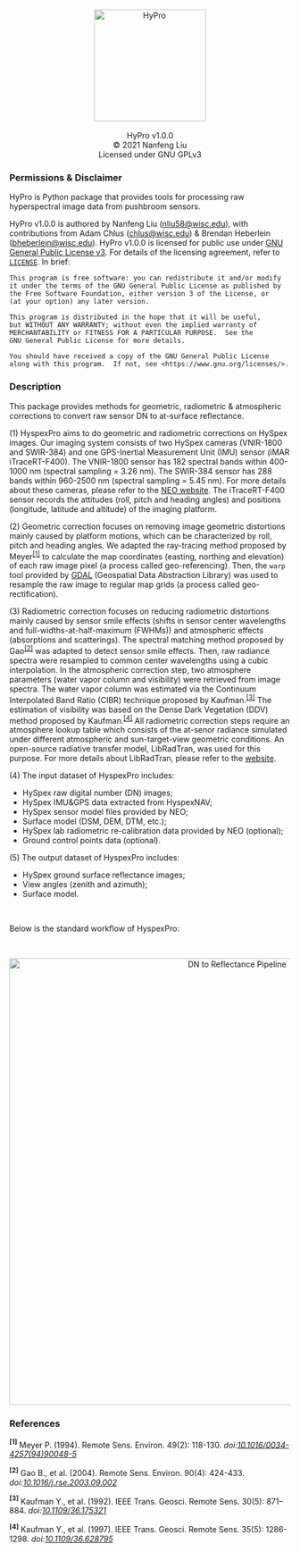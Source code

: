 <p align="center" text-align="center">
<br>
<img width="200" alt="HyPro" src="https://user-images.githubusercontent.com/18175461/113648777-cca85280-9652-11eb-9438-5b4d324cfd9b.png">
<br>
<br>
HyPro v1.0.0
<br>
© 2021 Nanfeng Liu
<br>
Licensed under GNU GPLv3
</p>

### Permissions & Disclaimer

HyPro is Python package that provides tools for processing raw hyperspectral
image data from pushbroom sensors.

HyPro v1.0.0 is authored by Nanfeng Liu (nliu58@wisc.edu), with contributions from Adam Chlus (chlus@wisc.edu) & Brendan Heberlein (bheberlein@wisc.edu). HyPro v1.0.0 is licensed for public use under [GNU General Public License v3](https://www.gnu.org/licenses/gpl-3.0.en.html). For details of the licensing agreement, refer to [`LICENSE`](https://github.com/EnSpec/hypro/blob/main/LICENSE). In brief:

    This program is free software: you can redistribute it and/or modify
    it under the terms of the GNU General Public License as published by
    the Free Software Foundation, either version 3 of the License, or
    (at your option) any later version.

    This program is distributed in the hope that it will be useful,
    but WITHOUT ANY WARRANTY; without even the implied warranty of
    MERCHANTABILITY or FITNESS FOR A PARTICULAR PURPOSE.  See the
    GNU General Public License for more details.

    You should have received a copy of the GNU General Public License
    along with this program.  If not, see <https://www.gnu.org/licenses/>.


### Description

This package provides methods for geometric, radiometric & atmospheric
corrections to convert raw sensor DN to at-surface reflectance.


(1) HyspexPro aims to do geometric and radiometric corrections on HySpex images. Our imaging system consists of two HySpex cameras (VNIR-1800 and SWIR-384) and one GPS-Inertial Measurement Unit (IMU) sensor (iMAR iTraceRT-F400). The VNIR-1800 sensor has 182 spectral bands within 400-1000 nm (spectral sampling = 3.26 nm). The SWIR-384 sensor has 288 bands within 960-2500 nm (spectral sampling = 5.45 nm). For more details about these cameras, please refer to the [NEO website](https://www.hyspex.no/products/). The iTraceRT-F400 sensor records the attitudes (roll, pitch and heading angles) and positions (longitude, latitude and altitude) of the imaging platform.

(2) Geometric correction focuses on removing image geometric distortions mainly caused by platform motions, which can be characterized by roll, pitch and heading angles. We adapted the ray-tracing method proposed by Meyer<sup>[[1]](#Meyer1994)</sup> to calculate the map coordinates (easting, northing and elevation) of each raw image pixel (a process called geo-referencing). Then, the `warp` tool provided by [GDAL](https://gdal.org) (Geospatial Data Abstraction Library) was used to resample the raw image to regular map grids (a process called geo-rectification).

(3) Radiometric correction focuses on reducing radiometric distortions mainly caused by sensor smile effects (shifts in sensor center wavelengths and full-widths-at-half-maximum (FWHMs)) and atmospheric effects (absorptions and scatterings). The spectral matching method proposed by Gao<sup>[[2]](#Gao2004)</sup> was adapted to detect sensor smile effects. Then, raw radiance spectra were resampled to common center wavelengths using a cubic interpolation. In the atmospheric correction step, two atmosphere parameters (water vapor column and visibility) were retrieved from image spectra. The water vapor column was estimated via the Continuum Interpolated Band Ratio (CIBR) technique proposed by Kaufman.<sup>[[3]](#Kaufman1992)</sup> The estimation of visibility was based on the Dense Dark Vegetation (DDV) method proposed by Kaufman.<sup>[[4]](#Kaufman1997)</sup> All radiometric correction steps require an atmosphere lookup table which consists of the at-senor radiance simulated under different atmospheric and sun-target-view geometric conditions. An open-source radiative transfer model, LibRadTran, was used for this purpose. For more details about LibRadTran, please refer to the [website](http://www.libradtran.org/doku.php).

(4) The input dataset of HyspexPro includes:
  * HySpex raw digital number (DN) images;
  * HySpex IMU&GPS data extracted from HyspexNAV;
  * HySpex sensor model files provided by NEO;
  * Surface model (DSM, DEM, DTM, etc.);
  * HySpex lab radiometric re-calibration data provided by NEO (optional);
  * Ground control points data (optional).

(5) The output dataset of HyspexPro includes:
  * HySpex ground surface reflectance images;
  * View angles (zenith and azimuth);
  * Surface model.

<br>

Below is the standard workflow of HyspexPro:

<br>

<p align="center" text-align="center">
<img width="800" alt="DN to Reflectance Pipeline" src="https://user-images.githubusercontent.com/18175461/113648788-d16d0680-9652-11eb-8e62-5cfdadf43e5b.png">
</p>



### References

<a name="Meyer1994"><sup><b>[1]</b></sup></a> Meyer P. (1994). Remote Sens. Environ. 49(2): 118-130. _doi:[10.1016/0034-4257(94)90048-5](https://doi.org/10.1016/0034-4257(94)90048-5)_

<a name="Gao2004"><sup><b>[2]</b></sup></a> Gao B., et al. (2004). Remote Sens. Environ. 90(4): 424-433. _doi:[10.1016/j.rse.2003.09.002](https://doi.org/10.1016/j.rse.2003.09.002)_

<a name="Kaufman1992"><sup><b>[3]</b></sup></a> Kaufman Y., et al. (1992). IEEE Trans. Geosci. Remote Sens. 30(5): 871–884. _doi:[10.1109/36.175321](https://doi.org/10.1109/36.175321)_

<a name="Kaufman1997"><sup><b>[4]</b></sup></a> Kaufman Y., et al. (1997). IEEE Trans. Geosci. Remote Sens. 35(5): 1286-1298. _doi:[10.1109/36.628795](https://doi.org/10.1109/36.628795)_
